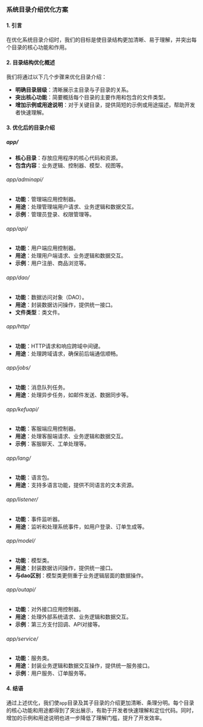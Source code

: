 ### 系统目录介绍优化方案

#### 1. 引言
在优化系统目录介绍时，我们的目标是使目录结构更加清晰、易于理解，并突出每个目录的核心功能和作用。

#### 2. 目录结构优化概述
我们将通过以下几个步骤来优化目录介绍：
- **明确目录层级**：清晰展示主目录与子目录的关系。
- **突出核心功能**：简要概括每个目录的主要作用和包含的文件类型。
- **增加示例或用途说明**：对于关键目录，提供简短的示例或用途描述，帮助开发者快速理解。

#### 3. 优化后的目录介绍

##### app/
- **核心目录**：存放应用程序的核心代码和资源。
- **包含内容**：业务逻辑、控制器、模型、视图等。

###### app/adminapi/
- **功能**：管理端应用控制器。
- **用途**：处理管理端用户请求、业务逻辑和数据交互。
- **示例**：管理员登录、权限管理等。

###### app/api/
- **功能**：用户端应用控制器。
- **用途**：处理用户端请求、业务逻辑和数据交互。
- **示例**：用户注册、商品浏览等。

###### app/dao/
- **功能**：数据访问对象（DAO）。
- **用途**：封装数据访问操作，提供统一接口。
- **文件类型**：类文件。

###### app/http/
- **功能**：HTTP请求和响应跨域中间键。
- **用途**：处理跨域请求，确保前后端通信顺畅。

###### app/jobs/
- **功能**：消息队列任务。
- **用途**：处理异步任务，如邮件发送、数据同步等。

###### app/kefuapi/
- **功能**：客服端应用控制器。
- **用途**：处理客服端请求、业务逻辑和数据交互。
- **示例**：客服聊天、工单处理等。

###### app/lang/
- **功能**：语言包。
- **用途**：支持多语言功能，提供不同语言的文本资源。

###### app/listener/
- **功能**：事件监听器。
- **用途**：监听和处理系统事件，如用户登录、订单生成等。

###### app/model/
- **功能**：模型类。
- **用途**：封装数据访问操作，提供统一接口。
- **与dao区别**：模型类更侧重于业务逻辑层面的数据操作。

###### app/outapi/
- **功能**：对外接口应用控制器。
- **用途**：处理外部系统请求、业务逻辑和数据交互。
- **示例**：第三方支付回调、API对接等。

###### app/service/
- **功能**：服务类。
- **用途**：封装业务逻辑和数据交互操作，提供统一服务接口。
- **示例**：用户服务、订单服务等。

#### 4. 结语
通过上述优化，我们使`app`目录及其子目录的介绍更加清晰、条理分明。每个目录的核心功能和用途都得到了突出展示，有助于开发者快速理解和定位代码。同时，增加的示例和用途说明也进一步降低了理解门槛，提升了开发效率。